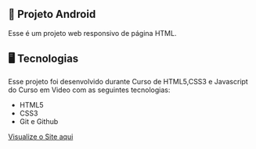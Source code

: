 ## 🤖 Projeto Android
Esse é um projeto web responsivo de página HTML.
## 🖥️ Tecnologias
Esse projeto foi desenvolvido durante Curso de HTML5,CSS3 e Javascript do Curso em Video com as seguintes tecnologias:

- HTML5
- CSS3
- Git e Github

<a href="https://brunosts94.github.io/MeuPortifolio/Projeto%20Android/ProjAndroid.html"> Visualize o Site aqui